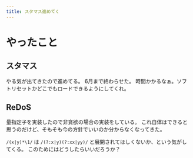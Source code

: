 ```yaml
---
title: スタマス進めてく
---
```


# やったこと

## スタマス

やる気が出てきたので進めてる。
6月まで終わらせた。
時間かかるなぁ。ソフトリセットかどこでもロードできるようにしてくれ。

## ReDoS

量指定子を実装したので非貪欲の場合の実装をしている。
これ自体はできると思うのだけど、そもそも今の方針でいいのか分からなくなってきた。

`/(x|y)*\1/` は `/(?:x|y)(?:xx|yy)/` と展開されてほしくないか、という気がしてくる。
このためにはどうしたらいいだろうか？
